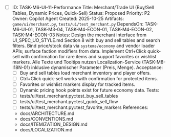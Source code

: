 - [ ] ID: TASK-M6-UI-11-Performance
  Title: Merchant/Trade UI (Buy/Sell Tables, Dynamic Prices, Quick-Sell)
  Status: Proposed
  Priority: P2
  Owner: Copilot Agent
  Created: 2025-10-25
  Artifacts: `game/ui/merchant.py`, `tests/ui/test_merchant.py`
  DependsOn: TASK-M6-UI-01, TASK-M3-04, TASK-M4-ECON-01, TASK-M4-ECON-02, TASK-M4-ECON-03
  Notes:
  Design the merchant interface from UI_SPEC_UO_STYLE.md Section 8 with buy and sell tables and search filters.
  Bind price/stock data via `systems/economy` and vendor loader APIs; surface faction modifiers from data.
  Implement Ctrl+Click quick-sell with confirmation for rare items and support favorites or wishlist markers.
  Alle Texte und Tooltips nutzen Localization-Service (TASK-M8-I18N-01) inklusive dynamischer Parameter (Preis, Menge).
  Acceptance:
  - [ ] Buy and sell tables load merchant inventory and player offers.
  - [ ] Ctrl+Click quick-sell works with confirmation for protected items.
  - [ ] Favorites or wishlist markers display for tracked items.
  - [ ] Dynamic pricing hook points exist for future economy data.
  Tests:
  - [ ] tests/ui/test_merchant.py::test_buy_sell_tables
  - [ ] tests/ui/test_merchant.py::test_quick_sell_flow
  - [ ] tests/ui/test_merchant.py::test_favorite_markers
  References:
  - docs/ARCHITECTURE.md
  - docs/CONVENTIONS.md
  - docs/ITEMIZATION_DESIGN.md
  - docs/LOCALIZATION.md

